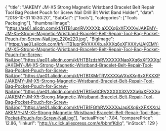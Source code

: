 {
	"title": "JAKEMY JM-X5 Strong Magnetic Wristband Bracelet Belt Repair Tool Bag Pocket Pouch for Screw Nail   Drill Bit Wrist Band Holder",
	"date": "2018-10-31 10:30:20",
	"SubCat": ["Tools"],
	"categories": ["Tools Packaging"],
	"thumbnailImage": "https://ae01.alicdn.com/kf/HTB1upriRVXXXXb.aXXXq6xXFXXXv/JAKEMY-JM-X5-Strong-Magnetic-Wristband-Bracelet-Belt-Repair-Tool-Bag-Pocket-Pouch-for-Screw-Nail.jpg_220x220.jpg",
	"BigImage": ["https://ae01.alicdn.com/kf/HTB1upriRVXXXXb.aXXXq6xXFXXXv/JAKEMY-JM-X5-Strong-Magnetic-Wristband-Bracelet-Belt-Repair-Tool-Bag-Pocket-Pouch-for-Screw-Nail.jpg","https://ae01.alicdn.com/kf/HTB1zdzhRVXXXXXNapXXq6xXFXXXg/JAKEMY-JM-X5-Strong-Magnetic-Wristband-Bracelet-Belt-Repair-Tool-Bag-Pocket-Pouch-for-Screw-Nail.jpg","https://ae01.alicdn.com/kf/HTB1XMrTRVXXXXaVXpXXq6xXFXXXP/JAKEMY-JM-X5-Strong-Magnetic-Wristband-Bracelet-Belt-Repair-Tool-Bag-Pocket-Pouch-for-Screw-Nail.jpg","https://ae01.alicdn.com/kf/HTB15s6CRVXXXXX3XVXXq6xXFXXXq/JAKEMY-JM-X5-Strong-Magnetic-Wristband-Bracelet-Belt-Repair-Tool-Bag-Pocket-Pouch-for-Screw-Nail.jpg","https://ae01.alicdn.com/kf/HTB1FGfhRVXXXXaJapXXq6xXFXXXr/JAKEMY-JM-X5-Strong-Magnetic-Wristband-Bracelet-Belt-Repair-Tool-Bag-Pocket-Pouch-for-Screw-Nail.jpg"],
	"actualPrice": 7.84,
	"comparePrice": 12.86,
	"linkurl": "http://s.click.aliexpress.com/e/bbmfKdlq",
	"inStock": 129
}
